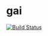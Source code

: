 # gai

[![Build Status](https://cloud.drone.io/api/badges/rolehippie/gai/status.svg)](https://cloud.drone.io/rolehippie/gai)
